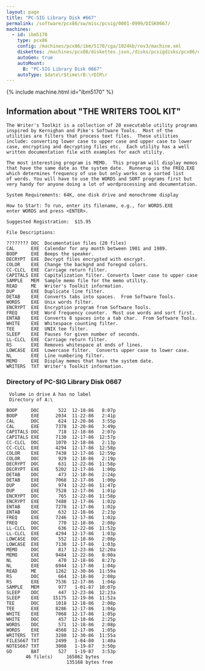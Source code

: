 ```yaml
---
layout: page
title: "PC-SIG Library Disk #667"
permalink: /software/pcx86/sw/misc/pcsig/0001-0999/DISK0667/
machines:
  - id: ibm5170
    type: pcx86
    config: /machines/pcx86/ibm/5170/cga/1024kb/rev3/machine.xml
    diskettes: /machines/pcx86/diskettes.json,/disks/pcsigdisks/pcx86/diskettes.json
    autoGen: true
    autoMount:
      B: "PC-SIG Library Disk 0667"
    autoType: $date\r$time\rB:\rDIR\r
---
```


{% include machine.html id="ibm5170" %}

## Information about "THE WRITERS TOOL KIT"

    The Writer's Toolkit is a collection of 20 executable utility programs
    inspired by Kernighan and Pike's Software Tools.  Most of the
    utilities are filters that process text files.  These utilities
    include: converting lower case to upper case and upper case to lower
    case, encrypting and decrypting files etc.  Each utility has a well
    written documentation file with examples for each utility.
    
    The most interesting program is MEMO.  This program will display memos
    that have the same date as the system date.  Runnerup is the FREQ.EXE
    which determines frequency of use but only works on a sorted list
    of words. You will have to use the WORDS and SORT programs first but
    very handy for anyone doing a lot of wordprocessing and documentation.
    
    System Requirements: 64K, one disk drive and monochrome display
    
    How to Start: To run, enter its filename, e.g., for WORDS.EXE
    enter WORDS and press <ENTER>.
    
    Suggested Registration:  $15.95
    
    File Descriptions:
    
    ???????? DOC  Documentation files (20 files)
    CAL      EXE  Calendar for any month between 1901 and 1989.
    BOOP     EXE  Beeps the speaker.
    DECRYPT  EXE  Decrypt files encrypted with encrypt.
    COLOR    EXE  Change the backgnd and foregnd colors.
    CC-CLCL  EXE  Carriage return filter.
    CAPITALS EXE  Capitalization filter. Converts lower case to upper case
    SAMPLE   MEM  Sample memo file for the memo utility.
    READ     ME   Writer's Toolkit information.
    DUP      EXE  Duplicate line filter.
    DETAB    EXE  Converts tabs into spaces.  From Software Tools.
    WORDS    EXE  Unix words filter.
    ENCRYPT  EXE  Encryption program from Software Tools.
    FREQ     EXE  Word frequency counter.  Must use words and sort first.
    ENTAB    EXE  Converts 8 spaces into a tab char.  From Software Tools.
    WHITE    EXE  Whitespace counting filter.
    TEE      EXE  UNIX tee filter.
    SLEEP    EXE  Pauses for given number of seconds.
    LL-CLCL  EXE  Carriage return filter.
    RS       EXE  Removes whitespace at ends of lines.
    LOWCASE  EXE  Lowercase filter.  Converts upper case to lower case.
    NL       EXE  Line numbering filter.
    MEMO     EXE  Display memos that have the system date.
    WRITERS  TXT  Writer's Toolkit information.

### Directory of PC-SIG Library Disk 0667

     Volume in drive A has no label
     Directory of A:\

    BOOP     DOC       522  12-18-86   8:07p
    BOOP     EXE      2034  11-22-86   2:41p
    CAL      DOC       624  12-20-86   3:55p
    CAL      EXE      7378  12-20-86   3:49p
    CAPITALS DOC       718  12-18-86   2:07p
    CAPITALS EXE      7130  12-17-86  12:57p
    CC-CLCL  DOC      1070  12-18-86   2:13p
    CC-CLCL  EXE      4294  12-17-86  12:58p
    COLOR    EXE      7438  12-17-86  12:59p
    COLOR    DOC       929  12-18-86   2:19p
    DECRYPT  DOC       631  12-22-86  11:58p
    DECRYPT  EXE      5202  12-17-86   1:00p
    DETAB    DOC       473  12-18-86   2:24p
    DETAB    EXE      7068  12-17-86   1:00p
    DUP      DOC       974  12-22-86  11:47p
    DUP      EXE      7528  12-17-86   1:01p
    ENCRYPT  DOC       765  12-22-86  11:58p
    ENCRYPT  EXE      7488  12-17-86   1:02p
    ENTAB    EXE      7278  12-17-86   1:02p
    ENTAB    DOC       632  12-18-86   2:23p
    FREQ     EXE      7246  12-17-86   1:02p
    FREQ     DOC       770  12-18-86   2:08p
    LL-CLCL  DOC       636  12-22-86  11:52p
    LL-CLCL  EXE      4294  12-17-86   1:03p
    LOWCASE  DOC       552  12-18-86   2:08p
    LOWCASE  EXE      7130  12-17-86   1:03p
    MEMO     DOC       817  12-23-86  12:20a
    MEMO     EXE      9484  12-22-86   8:00a
    NL       DOC       470  12-18-86   8:27p
    NL       EXE      6944  12-17-86   1:04p
    READ     ME       1262  12-30-86  11:59a
    RS       DOC       664  12-18-86   2:08p
    RS       EXE      7536  12-17-86   1:04p
    SAMPLE   MEM       977   1-01-87  10:07p
    SLEEP    DOC       447  12-23-86  12:23a
    SLEEP    EXE     15175  12-19-86  11:52a
    TEE      DOC      1018  12-18-86   2:08p
    TEE      EXE      8286  12-17-86   1:04p
    WHITE    EXE      7068  12-17-86   1:05p
    WHITE    DOC       457  12-18-86   2:25p
    WORDS    DOC       571  12-18-86   2:08p
    WORDS    EXE      4568  12-17-86   1:05p
    WRITERS  TXT      3280  12-30-86  11:55a
    FILES667 TXT      2499   1-04-80   1:40a
    NOTES667 TXT      3008   1-19-87   3:50p
    GO       BAT       527   1-19-87   3:53p
           46 file(s)     165862 bytes
                          135168 bytes free

